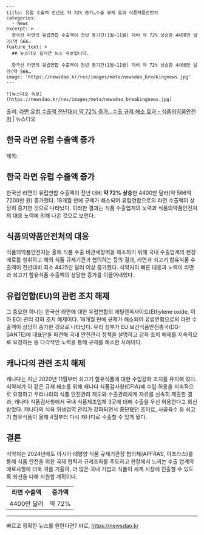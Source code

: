     ---
    title: 유럽 수출액 전년比 약 72% 증가…수출 규제 효과 식품약품안전처
    categories:
      - News
    excerpt: >
      한국산 라면의 유럽연합 수출액이 전년 동기간(1월~11월) 대비 약 72% 상승한 4400만 달러(약 566…
    feature_text: >
      ## 뉴스다오 실시간 뉴스 속보입니다.
    
      한국산 라면의 유럽연합 수출액이 전년 동기간(1월~11월) 대비 약 72% 상승한 4400만 달러(약 566…
    image: 'https://newsdao.kr/res/images/meta/newsdao_breakingnews.jpg'
    ---
    
    ![뉴스다오 속보](https://newsdao.kr/res/images/meta/newsdao_breakingnews.jpg)

<p>출처: <a href="https://newsdao.kr/2898" rel="dofollow">라면 유럽 수출액 전년대비 약 72% 증가…수출 규제 해소 효과 - 식품의약품안전처</a> | 뉴스다오</p>

<h2 data-ke-size="size26">한국 라면 유럽 수출액 증가</h2>
제목: <h2>한국 라면 유럽 수출액 증가</h2>
<p data-ke-size="size16">한국산 라면의 유럽연합 수출액이 전년 대비 <b>약 72% 상승</b>한 4400만 달러(약 566억 7200만 원) 증가했다. 18개월 만에 규제가 해소되어 유럽연합으로의 라면 수출액이 상당히 증가한 것으로 나타났다. 이러한 결과는 식품 수출업계의 노력과 식품의약품안전처의 대응 노력에 의해 나온 것으로 보인다.</p>

<h2 data-ke-size="size26">식품의약품안전처의 대응</h2>
<p data-ke-size="size16">식품의약품안전처는 올해 식품 수출 비관세장벽을 해소하기 위해 국내 수출업계의 현장 애로를 청취하고 해외 식품 규제기관과 협의하는 등의 결과, 라면과 쇠고기 함유식품 수출액이 전년대비 최소 4425만 달러 이상 증가했다. 식약처의 빠른 대응과 노력이 라면과 쇠고기 함유식품 수출액의 상당한 증가를 이끌어내었다.</p>

<h2 data-ke-size="size26">유럽연합(EU)의 관련 조치 해제</h2>
<p data-ke-size="size16">그 중요한 하나는 한국산 라면에 대한 유럽연합의 에틸렌옥사이드(Ethylene oxide, 이하 EO) 관리 강화 조치 해제이다. 18개월 만에 규제가 해소되어 유럽연합으로의 라면 수출액이 상당히 증가한 것으로 나타났다. 우리 정부가 EU 보건식품안전총국(DG-SANTE)에 대표단을 파견해 국내 안전관리 정책을 설명하고 강화 조치 해제를 지속적으로 요청하는 등 다각적인 노력을 통해 규제를 해소한 사례이다.</p>

<h2 data-ke-size="size26">캐나다의 관련 조치 해제</h2>
<p data-ke-size="size16">캐나다는 지난 2020년 11월부터 쇠고기 함유식품에 대한 수입강화 조치를 유지해 왔다. 식약처가 이 같은 규제 해소를 위해 캐나다 식품검사청(CFIA)에 수입 허용을 지속적으로 요청하고 우리나라의 식품 안전관리 제도와 수출관리체계 자료를 신속히 제출한 결과, 캐나다 식품검사청에서 국내 식품제조업체 3곳에 대해 수출을 우선 허용한다고 회신받았다. 캐나다의 식육 위생검역 관리가 강화되면서 중단됐던 조미료, 사골육수 등 쇠고기 함유식품이 올해 4월부터 다시 캐나다로 수출할 수 있게 됐다.</p>

<h2 data-ke-size="size26">결론</h2>
<p data-ke-size="size16">식약처는 2024년에도 아시아·태평양 식품 규제기관장 협의체(APFRAS, 아프라스)를 통해 식품 안전을 위한 국제 협력과 규제조화를 주도하고 현장에서 느끼는 수출 업계의 애로사항에 더욱 귀를 기울여, 더 많은 국내 기업과 식품이 세계 시장에 진출할 수 있도록 최선을 다해 지원할 계획이다.</p>

<table>
    <tbody>
        <tr>
            <td style="text-align: center; height: 17px;"><b>라면 수출액</b></td>
            <td style="text-align: center; height: 17px;"><b>증가액</b></td>
        </tr>
        <tr>
            <td style="text-align: center; height: 17px;">4400만 달러</td>
            <td style="text-align: center; height: 17px;">약 72%</td>
        </tr>
    </tbody>
</table>
<hr> 

빠르고 정확한 뉴스를 원한다면? 바로, <a href="https://newsdao.kr" rel="dofollow">https://newsdao.kr</a>


    
